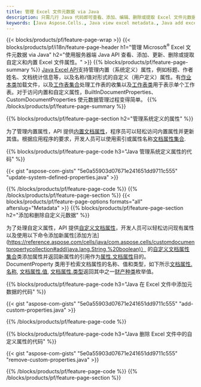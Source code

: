 ```yaml
---
title: 管理 Excel 文件元数据 via Java
description: 只需几行 Java 代码即可查看、添加、编辑、删除或提取 Excel 文件元数据
keywords: [Java Aspose.Cells., Java view excel metadata., Java add excel metadata., Java insert excel metadata., Java edit excel metadata., Java remove excel metadata., Java extract excel metadata., Java modify excel metadata]
---
```

{{< blocks/products/pf/feature-page-wrap >}}
{{< blocks/products/pf/i18n/feature-page-header h1="管理 Microsoft<sup>&reg;</sup> Excel 文件元数据 via Java" h2="使用服务器端 Java API 查看、添加、更新、删除或提取自定义和内置 Excel 文件属性。" >}}
{{% blocks/products/pf/feature-page-summary %}}
[Java Excel API](/cells/zh/java/)支持管理内置（系统定义）属性，例如标题、作者姓名、文档统计信息等，以及名称/值对形式的自定义（用户定义）属性。有[作业本类](https://reference.aspose.com/cells/java/com.aspose.cells/Workbook)加载文件，以及[工作表集合](https://reference.aspose.com/cells/java/com.aspose.cells/WorksheetCollection)处理工作表的收集以及[工作表类](https://reference.aspose.com/cells/java/com.aspose.cells/Worksheet)用于表示单个工作表。对于访问内置和自定义属性，BuiltInDocumentProperties、CustomDocumentProperties 使元数据管理过程变得简单。
{{% /blocks/products/pf/feature-page-summary %}}

{{% blocks/products/pf/feature-page-section h2="管理系统定义的属性" %}}

为了管理内置属性，API 提供[内置文档属性](https://reference.aspose.com/cells/java/com.aspose.cells/worksheetcollection#BuiltInDocumentProperties)，程序员可以轻松访问内置属性并更新其值。根据应用程序的要求，开发人员可以使用索引或属性名称[文档属性集合](https://reference.aspose.com/cells/java/com.aspose.cells/DocumentPropertyCollection). 

{{% blocks/products/pf/feature-page-code h3="Java 管理系统定义属性的代码" %}}

{{< gist "aspose-com-gists" "5e0a55903d07671e241651dd9711c555" "update-system-defined-properties.java" >}}

{{% /blocks/products/pf/feature-page-code %}}
{{% /blocks/products/pf/feature-page-section %}}
{{< blocks/products/pf/feature-page-options formats="all" afterslug="Metadata" >}}
{{% blocks/products/pf/feature-page-section h2="添加和删除自定义元数据" %}}

为了处理自定义属性，API 提供[自定义文档属性](https://reference.aspose.com/cells/java/com.aspose.cells/worksheetcollection#CustomDocumentProperties)，开发人员可以轻松访问现有属性以及使用以下命令添加新属性[添加方法](https://reference.aspose.com/cells/java/com.aspose.cells/customdocumentpropertycollection#add(java.lang.String,%20boolean)） 的[自定义文档属性集合](https://reference.aspose.com/cells/java/com.aspose.cells/CustomDocumentPropertyCollection)类添加属性并返回新属性的引用作为[属性.文档属性](https://reference.aspose.com/cells/java/com.aspose.cells/DocumentProperty)目的。 DocumentProperty 类用于检索文档属性的名称、值和类型，如下所示[文档属性.名称](https://reference.aspose.com/cells/java/com.aspose.cells/documentproperty#Name), [文档属性.值](https://reference.aspose.com/cells/java/com.aspose.cells/documentproperty#Value),  [文档属性.类型](https://reference.aspose.com/cells/java/com.aspose.cells/documentproperty#Type)返回其中之一[财产种类](https://reference.aspose.com/cells/java/com.aspose.cells/PropertyType)枚举值。
 
{{% blocks/products/pf/feature-page-code h3="Java 在 Excel 文件中添加元数据的代码" %}}

{{< gist "aspose-com-gists" "5e0a55903d07671e241651dd9711c555" "add-custom-properties.java" >}}

{{% /blocks/products/pf/feature-page-code %}}


{{% blocks/products/pf/feature-page-code h3="Java 删除 Excel 文件中的自定义属性的代码" %}}

{{< gist "aspose-com-gists" "5e0a55903d07671e241651dd9711c555" "remove-custom-properties.java" >}}

{{% /blocks/products/pf/feature-page-code %}}
{{% /blocks/products/pf/feature-page-section %}}
